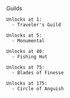 <div class="title">Guilds</div>

```admonish todo
Unlocks at 1:
  - Traveler's Guild

Unlocks at 5:
  - Monumental

Unlocks at 40:
  - Fishing Hut

Unlocks at 75:
  - Blades of Finesse

Unlocks at 175:
  - Circle of Anguish
```
